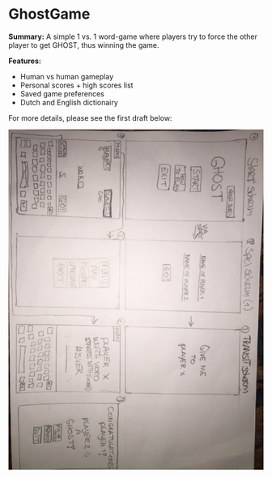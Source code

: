 # GhostGame

<b>Summary:</b> A simple 1 vs. 1 word-game where players try to force the other player to get GHOST, thus winning the game.

<b>Features: </b>

- Human vs human gameplay
- Personal scores + high scores list
- Saved game preferences
- Dutch and English dictionairy

For more details, please see the first draft below:

![Image of draft](https://github.com/Lirry/GhostGame/blob/master/drafts.JPG)

